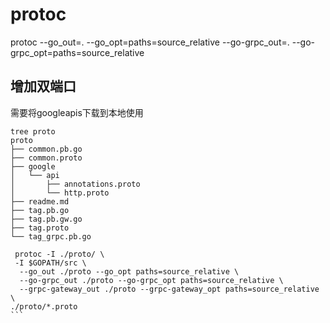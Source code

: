 # protoc

protoc --go_out=. --go_opt=paths=source_relative  --go-grpc_out=. --go-grpc_opt=paths=source_relative  

## 增加双端口

需要将googleapis下载到本地使用

```shell
tree proto 
proto
├── common.pb.go
├── common.proto
├── google
│   └── api
│       ├── annotations.proto
│       └── http.proto
├── readme.md
├── tag.pb.go
├── tag.pb.gw.go
├── tag.proto
└── tag_grpc.pb.go
```

````shell
 protoc -I ./proto/ \
 -I $GOPATH/src \
  --go_out ./proto --go_opt paths=source_relative \
  --go-grpc_out ./proto --go-grpc_opt paths=source_relative \
  --grpc-gateway_out ./proto --grpc-gateway_opt paths=source_relative \
./proto/*.proto
``` 